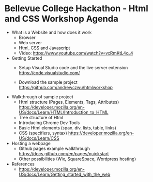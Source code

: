 # Bellevue College Hackathon - Html and CSS Workshop Agenda

- What is a Website and how does it work
  - Browser
  - Web server
  - Html, CSS and Javascript
  - Video: https://www.youtube.com/watch?v=vcRmKtL4o_4
- Getting Started
  - Setup Visual Studio code and the live server extension https://code.visualstudio.com/

  - Download the sample project https://github.com/andrewczwu/htmlworkshop
- Walkthrough of sample project
  - Html structure (Pages, Elements, Tags, Attributes) https://developer.mozilla.org/en-US/docs/Learn/HTML/Introduction_to_HTML
  - Tree structure of Html
  - Introducing Chrome Dev Tools
  - Basic Html elements (span, div, lists, table, links)
  - CSS (specifiers, syntax) https://developer.mozilla.org/en-US/docs/Learn/CSS
- Hosting a webpage
  - Github pages example walkthrough https://docs.github.com/en/pages/quickstart
  - Other possibilities (Wix, SquareSpace, Wordpress hosting)
- References
  - https://developer.mozilla.org/en-US/docs/Learn/Getting_started_with_the_web

